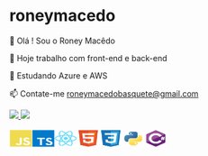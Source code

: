 # roneymacedo
👋 Olá  ! Sou o Roney Macêdo

🔭 Hoje trabalho com front-end e back-end

🌱 Estudando  Azure e AWS

📫 Contate-me roneymacedobasquete@gmail.com

<div align="left">
  <a href="https://github.com/roneymacedo">
  <img height="180em" src="https://github-readme-stats.vercel.app/api?username=roneymacedo&show_icons=true&theme=dracula&include_all_commits=true&count_private=true"/>
  <img height="180em" src="https://github-readme-stats.vercel.app/api/top-langs/?username=roneymacedo&layout=compact&langs_count=7&theme=dracula"/>
</div>
<div style="display: inline_block"><br>
  <img align="left" alt="Roney-Js" height="30" width="40" src="https://raw.githubusercontent.com/devicons/devicon/master/icons/javascript/javascript-plain.svg">
  <img align="left" alt="Roney-Ts" height="30" width="40" src="https://raw.githubusercontent.com/devicons/devicon/master/icons/typescript/typescript-plain.svg">
  <img align="left" alt="Roney-React" height="30" width="40" src="https://raw.githubusercontent.com/devicons/devicon/master/icons/react/react-original.svg">
  <img align="left" alt="Roney-HTML" height="30" width="40" src="https://raw.githubusercontent.com/devicons/devicon/master/icons/html5/html5-original.svg">
  <img align="left" alt="Roney-CSS" height="30" width="40" src="https://raw.githubusercontent.com/devicons/devicon/master/icons/css3/css3-original.svg">
  <img align="left" alt="Roney-Python" height="30" width="40" src="https://raw.githubusercontent.com/devicons/devicon/master/icons/python/python-original.svg">
  <img align="left" alt="Roney-Csharp" height="30" width="40" src="https://raw.githubusercontent.com/devicons/devicon/master/icons/csharp/csharp-original.svg">

 ##
